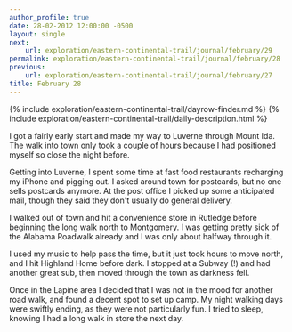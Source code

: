 ```yaml
---
author_profile: true
date: 28-02-2012 12:00:00 -0500
layout: single
next:
    url: exploration/eastern-continental-trail/journal/february/29
permalink: exploration/eastern-continental-trail/journal/february/28
previous:
    url: exploration/eastern-continental-trail/journal/february/27
title: February 28
---
```

{% include exploration/eastern-continental-trail/dayrow-finder.md %}
{% include exploration/eastern-continental-trail/daily-description.html %}

I got a fairly early start and made my way to Luverne through Mount Ida. The walk into town only took a couple of hours because I had positioned myself so close the night before.

Getting into Luverne, I spent some time at fast food restaurants recharging my iPhone and pigging out. I asked around town for postcards, but no one sells postcards anymore. At the post office I picked up some anticipated mail, though they said they don't usually do general delivery.

I walked out of town and hit a convenience store in Rutledge before beginning the long walk north to Montgomery. I was getting pretty sick of the Alabama Roadwalk already and I was only about halfway through it.

I used my music to help pass the time, but it just took hours to move north, and I hit Highland Home before dark. I stopped at a Subway (!) and had another great sub, then moved through the town as darkness fell.

Once in the Lapine area I decided that I was not in the mood for another road walk, and found a decent spot to set up camp. My night walking days were swiftly ending, as they were not particularly fun. I tried to sleep, knowing I had a long walk in store the next day.